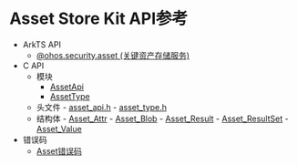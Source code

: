 # Asset Store Kit API参考

- ArkTS API
  - [@ohos.security.asset (关键资产存储服务)](js-apis-asset.md)
- C API
  - 模块
    - [AssetApi](_asset_api.md)
    - [AssetType](_asset_type.md)
  - 头文件
        - [asset_api.h](asset__api_8h.md)
        - [asset_type.h](asset__type_8h.md)
  - 结构体
        - [Asset_Attr](_asset___attr.md)
        - [Asset_Blob](_asset___blob.md)
        - [Asset_Result](_asset___result.md)
        - [Asset_ResultSet](_asset___result_set.md)
        - [Asset_Value](union_asset___value.md)
- 错误码
  - [Asset错误码](errorcode-asset.md)

